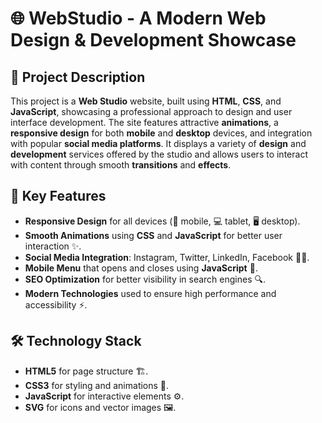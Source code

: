 # 🌐 WebStudio - A Modern Web Design & Development Showcase

## 🌟 Project Description

This project is a **Web Studio** website, built using **HTML**, **CSS**, and **JavaScript**, showcasing a professional approach to design and user interface development. The site features attractive **animations**, a **responsive design** for both **mobile** and **desktop** devices, and integration with popular **social media platforms**. It displays a variety of **design** and **development** services offered by the studio and allows users to interact with content through smooth **transitions** and **effects**.

## 🚀 Key Features

- **Responsive Design** for all devices (📱 mobile, 💻 tablet, 🖥 desktop).
- **Smooth Animations** using **CSS** and **JavaScript** for better user interaction ✨.
- **Social Media Integration**: Instagram, Twitter, LinkedIn, Facebook 📱🔗.
- **Mobile Menu** that opens and closes using **JavaScript** 🍔.
- **SEO Optimization** for better visibility in search engines 🔍.
- **Modern Technologies** used to ensure high performance and accessibility ⚡.

## 🛠 Technology Stack

- **HTML5** for page structure 🏗️.
- **CSS3** for styling and animations 🎨.
- **JavaScript** for interactive elements ⚙️.
- **SVG** for icons and vector images 🖼️.
